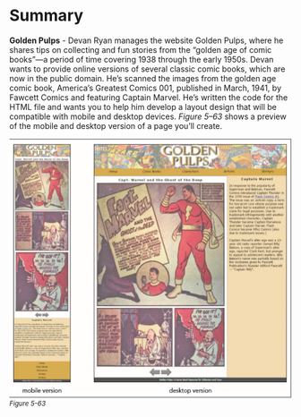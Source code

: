 # Summary

**Golden Pulps** - Devan Ryan manages the website Golden Pulps, where he shares tips on collecting and fun stories from the “golden age of comic books”—a period of time covering 1938 through the early 1950s. Devan wants to provide online versions of several classic comic books, which are now in the public domain. He’s scanned the images from the golden age comic book, America’s Greatest Comics 001, published in March, 1941, by Fawcett Comics and featuring Captain Marvel. He’s written the code for the HTML file and wants you to help him develop a layout design that will be compatible with mobile and desktop devices. *Figure 5–63* shows a preview of the mobile and desktop version of a page you’ll create.

![Two screenshots display a webpage of Golden Pulps in mobile and desktop versions. In the mobile version, three panel cartoons are arranged one below the other. At the bottom of the page, the description about Captain Marvel and the navigation links are displayed. In the desktop version, the navigation bar is displayed below the page header. In the page, the grid of the three panel cartoons and the description about Captain Marvel are displayed beside each other. ](../assets/Vqj2VLXSt2eIuKO2ZBLK.png)
<sup>*Figure 5-63*</sup>

